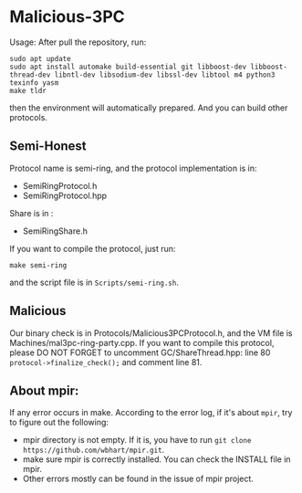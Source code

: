 # Malicious-3PC

Usage: After pull the repository, run:
```
sudo apt update
sudo apt install automake build-essential git libboost-dev libboost-thread-dev libntl-dev libsodium-dev libssl-dev libtool m4 python3 texinfo yasm
make tldr
```

then the environment will automatically prepared. And you can build other protocols.

## Semi-Honest

Protocol name is semi-ring, and the protocol implementation is in:
- SemiRingProtocol.h
- SemiRingProtocol.hpp

Share is in :
- SemiRingShare.h

If you want to compile the protocol, just run:
```
make semi-ring
```

and the script file is in `Scripts/semi-ring.sh`.

## Malicious

Our binary check is in Protocols/Malicious3PCProtocol.h, and the VM file is Machines/mal3pc-ring-party.cpp. If you want to compile this protocol, please DO NOT FORGET to uncomment GC/ShareThread.hpp: line 80 `protocol->finalize_check();` and comment line 81.

## About mpir:

If any error occurs in make. According to the error log, if it's about `mpir`, try to figure out the following:
- mpir directory is not empty. If it is, you have to run `git clone https://github.com/wbhart/mpir.git`.
- make sure mpir is correctly installed. You can check the INSTALL file in mpir.
- Other errors mostly can be found in the issue of mpir project.
